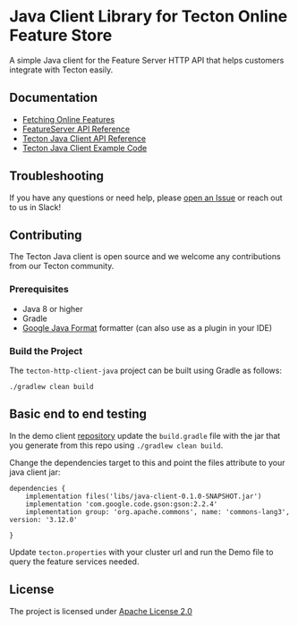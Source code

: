 # Java Client Library for Tecton Online Feature Store

A simple Java client for the Feature Server HTTP API that helps customers integrate with Tecton easily.

## Documentation

* [Fetching Online Features](https://docs.tecton.ai/latest/examples/fetch-real-time-features.html)
* [FeatureServer API Reference](https://docs.tecton.ai/rest-swagger/docs.html)
* [Tecton Java Client API Reference](https://www.javadoc.io/doc/ai.tecton/java-client/latest/index.html)
* [Tecton Java Client Example Code](https://github.com/tecton-ai/TectonClientDemo/tree/main/src/main/java)

## Troubleshooting

If you have any questions or need help,
please [open an Issue](https://github.com/tecton-ai/tecton-http-client-java/issues) or reach out to us in Slack!

## Contributing

The Tecton Java client is open source and we welcome any contributions from our Tecton community.

### Prerequisites

* Java 8 or higher
* Gradle
* [Google Java Format](https://github.com/google/google-java-format) formatter (can also use as a plugin in your IDE)

### Build the Project

The `tecton-http-client-java` project can be built using Gradle as follows:

`./gradlew clean build`

## Basic end to end testing

In the demo client [repository](https://github.com/tecton-ai/TectonClientDemo) update the `build.gradle` file with the
jar that you generate from this repo using `./gradlew clean build`.

Change the dependencies target to this and point the files attribute to your java client jar:

```
dependencies {
    implementation files('libs/java-client-0.1.0-SNAPSHOT.jar')
    implementation 'com.google.code.gson:gson:2.2.4'
    implementation group: 'org.apache.commons', name: 'commons-lang3', version: '3.12.0'

}
```

Update `tecton.properties` with your cluster url and run the Demo file to query the feature services needed.

## License

The project is licensed
under [Apache License 2.0](https://github.com/tecton-ai/tecton-http-client-java/blob/main/LICENSE.md)
